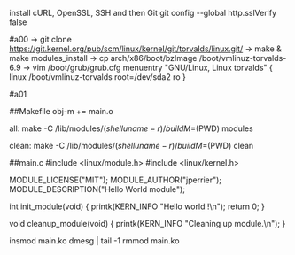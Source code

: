 install cURL, OpenSSL, SSH and then Git
                                                                                               git config --global http.sslVerify false

#a00
-> git clone https://git.kernel.org/pub/scm/linux/kernel/git/torvalds/linux.git/
-> make & make modules_install
-> cp arch/x86/boot/bzImage /boot/vmlinuz-torvalds-6.9
-> vim /boot/grub/grub.cfg
menuentry "GNU/Linux, Linux torvalds" {
        linux   /boot/vmlinuz-torvalds root=/dev/sda2 ro
} 

#a01

##Makefile
obj-m += main.o

all:
        make -C /lib/modules/$(shell uname -r)/build M=$(PWD) modules

clean:
        make -C /lib/modules/$(shell uname -r)/build M=$(PWD) clean

##main.c
#include <linux/module.h>
#include <linux/kernel.h>

MODULE_LICENSE("MIT");
MODULE_AUTHOR("jperrier");
MODULE_DESCRIPTION("Hello World module");

int init_module(void)
{
        printk(KERN_INFO "Hello world !\n");
        return 0;
}

void cleanup_module(void)
{
        printk(KERN_INFO "Cleaning up module.\n");
}

insmod main.ko
dmesg | tail -1
rmmod main.ko
